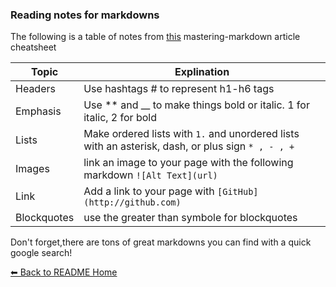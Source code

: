### Reading notes for markdowns

The following is a table of notes from [this](https://guides.github.com/features/mastering-markdown/) mastering-markdown article cheatsheet


Topic | Explination
------------ | -------------
Headers | Use hashtags # to represent h1-h6 tags
Emphasis | Use ** and __ to make things bold or italic. 1 for italic, 2 for bold
Lists | Make ordered lists with `1.` and unordered lists with an asterisk, dash, or plus sign `* , - , +`
Images | link an image to your page with the following markdown `![Alt Text](url)`
Link | Add a link to your page with `[GitHub](http://github.com)`
Blockquotes | use the greater than symbole for blockquotes

Don't forget,there are tons of great markdowns you can find with a quick google search! 

[⬅ Back to README Home](README.md)
